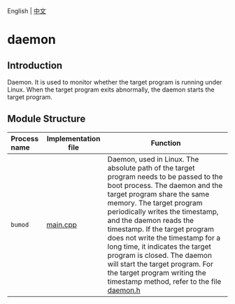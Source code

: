 English | [中文](README_CN.md) 

# daemon

## Introduction
Daemon. It is used to monitor whether the target program is running under Linux. When the target program exits abnormally, the daemon starts the target program.

## Module Structure
Process name | Implementation file | Function
|:--- | --- | ---
| `bumod` | [main.cpp](./bumo/main.cpp) | Daemon, used in Linux. The absolute path of the target program needs to be passed to the boot process. The daemon and the target program share the same memory. The target program periodically writes the timestamp, and the daemon reads the timestamp. If the target program does not write the timestamp for a long time, it indicates the target program is closed. The daemon will start the target program. For the target program writing the timestamp method, refer to the file [daemon.h](../common/daemon.h)
